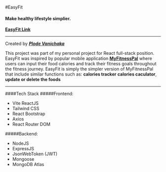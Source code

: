 #EasyFit

#### Make healthy lifestyle simplier.
**[EasyFit Link][1]**

------------

Created by ***[Plode Vanichaka][2]***


This project was part of my personal project for React full-stack position.
EasyFit was inspired by popular mobile application **[MyFitnessPal][3]** where users can input their food calories and track their fitness goals throughout the fitness journey. EasyFit is simply the simpler version of MyFitnessPal that include similar functions such as:
**calories tracker**
**calories caculator**,
**update or delete the foods**


---------------
####Tech Stack
#####Frontend:
- Vite ReactJS
- Tailwind CSS
- React Bootstrap
- Axios
- React Router DOM

#####Backend:
- NodeJS
- ExpressJS
- JsonWebToken (JWT)
- Mongoose
- MongoDB Atlas




[1]: https://easyfit-sepia.vercel.app/ "Link"
[2]: https://plode-vanichaka.com/ "Personal"
[3]: https://www.myfitnesspal.com/ "myfitnesspal"